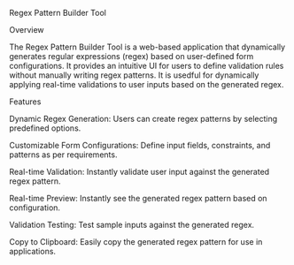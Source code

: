 Regex Pattern Builder Tool

Overview

The Regex Pattern Builder Tool is a web-based application that dynamically generates regular expressions (regex) based on user-defined form configurations. It provides an intuitive UI for users to define validation rules without manually writing regex patterns. It is usedful for dynamically applying real-time validations to user inputs based on the generated regex.

Features

Dynamic Regex Generation: Users can create regex patterns by selecting predefined  options.

Customizable Form Configurations: Define input fields, constraints, and patterns as per requirements.

Real-time Validation: Instantly validate user input against the generated regex pattern.

Real-time Preview: Instantly see the generated regex pattern based on configuration.

Validation Testing: Test sample inputs against the generated regex.

Copy to Clipboard: Easily copy the generated regex pattern for use in applications.

